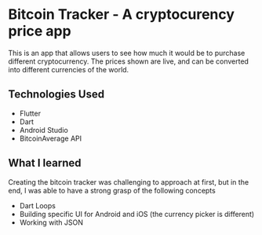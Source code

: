 # Bitcoin Tracker - A cryptocurency price app
This is an app that allows users to see how much it would be to purchase different cryptocurrency. The prices shown are live, and can be converted into different currencies of the world. 

## Technologies Used 
* Flutter
* Dart
* Android Studio
* BitcoinAverage API

## What I learned 
Creating the bitcoin tracker was challenging to approach at first, but in the end, I was able to have a strong grasp of the following concepts
* Dart Loops
* Building specific UI for Android and iOS (the currency picker is different)
* Working with JSON 
